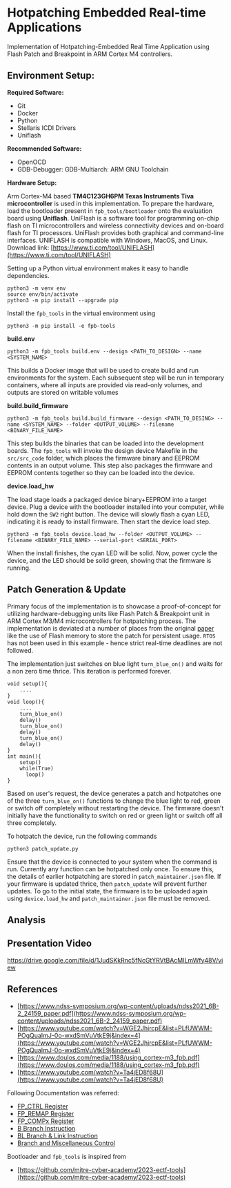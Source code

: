# Hotpatching Embedded Real-time Applications
Implementation of Hotpatching-Embedded Real Time Application using Flash Patch and Breakpoint in ARM Cortex M4 controllers. 

## Environment Setup:

**Required Software:**
+ Git
+ Docker
+ Python
+ Stellaris ICDI Drivers
+ Uniflash

**Recommended Software:**
+ OpenOCD 
+ GDB-Debugger: GDB-Multiarch: ARM GNU Toolchain

**Hardware Setup:**

Arm Cortex-M4 based **TM4C123GH6PM Texas Instruments Tiva microcontroller** is used in this implementation. To prepare the hardware, load the bootloader present in `fpb_tools/bootloader` onto the evaluation board using **Uniflash**. UniFlash is a software tool for programming on-chip flash on TI microcontrollers and wireless connectivity devices and on-board flash for TI processors. UniFlash provides both graphical and command-line interfaces.
UNIFLASH is compatible with Windows, MacOS, and Linux. Download link: [https://www.ti.com/tool/UNIFLASH](https://www.ti.com/tool/UNIFLASH)

Setting up a Python virtual environment makes it easy to handle dependencies.
```
python3 -m venv env
source env/bin/activate
python3 -m pip install --upgrade pip
```

Install the `fpb_tools` in the virtual environment using
```
python3 -m pip install -e fpb-tools
```

**build.env**
```
python3 -m fpb_tools build.env --design <PATH_TO_DESIGN> --name <SYSTEM_NAME>
```
This builds a Docker image that will be used to create build and run environments for the system. Each subsequent step will be run in temporary containers, where all inputs are provided via read-only volumes, and outputs are stored on writable volumes

**build.build_firmware**
```
python3 -m fpb_tools build.build_firmware --design <PATH_TO_DESING> --name <SYSTEM_NAME> --folder <OUTPUT_VOLUME> --filename <BINARY_FILE_NAME>
```
This step builds the binaries that can be loaded into the development boards. The `fpb_tools` will invoke the design device Makefile in the `src/src_code` folder, which places the firmware binary and EEPROM contents in an output volume. This step also packages the firmware and EEPROM contents together so they can be loaded into the device.

**device.load_hw**

The load stage loads a packaged device binary+EEPROM into a target device. Plug a device with the bootloader installed into your computer, while hold down the `SW2` right button. The device will slowly flash a cyan LED, indicating it is ready to install firmware. Then start the device load step.
```
python3 -m fpb_tools device.load_hw --folder <OUTPUT_VOLUME> --filename <BINARY_FILE_NAME> --serial-port <SERIAL_PORT>
```
When the install finishes, the cyan LED will be solid. Now, power cycle the device, and the LED should be solid green, showing that the firmware is running.


## Patch Generation & Update

Primary focus of the implementation is to showcase a proof-of-concept for utilizing hardware-debugging units like Flash Patch & Breakpoint unit in ARM Cortex M3/M4 microcontrollers for hotpatching process. The implementation is deviated at a number of places from the original [paper](https://www.ndss-symposium.org/wp-content/uploads/ndss2021_6B-2_24159_paper.pdf) like  the use of Flash memory to store the patch for persistent usage. `RTOS` has not been used in this example - hence strict real-time deadlines are not followed.

The implementation just switches on blue light `turn_blue_on()` and waits for a non zero time thrice. This iteration is performed forever.
```
void setup(){
    ....
}
void loop(){
    ....
    turn_blue_on()
    delay()
    turn_blue_on()
    delay()
    turn_blue_on()
    delay()
}
int main(){
    setup()
    while(True)
      loop()
}
```
Based on user's request, the device generates a patch and hotpatches one of the three `turn_blue_on()` functions to change the blue light to red, green or switch off completely without restarting the device. The firmware doesn't initially have the functionality to switch on red or green light or switch off all three completely.     

To hotpatch the device, run the following commands
```
python3 patch_update.py
```
Ensure that the device is connected to your system when the command is run. Currently any function can be hotpatched only once. To ensure this, the details of earlier hotpatching are stored in `patch_maintainer.json` file. If your firmware is updated thrice, then `patch_update` will prevent further updates. To go to the initial state, the firmware is to be uploaded again using `device.load_hw` and `patch_maintainer.json` file must be removed.

## Analysis


## Presentation Video

https://drive.google.com/file/d/1JudSKkRnc5fNcGtYRVtBAcMILmWfy48V/view

## References

+ [https://www.ndss-symposium.org/wp-content/uploads/ndss2021_6B-2_24159_paper.pdf](https://www.ndss-symposium.org/wp-content/uploads/ndss2021_6B-2_24159_paper.pdf)
+ [https://www.youtube.com/watch?v=WGE2JhjrcpE&list=PLfUWWM-POgQuaImJ-0o-wxdSmVuVtkE9j&index=4](https://www.youtube.com/watch?v=WGE2JhjrcpE&list=PLfUWWM-POgQuaImJ-0o-wxdSmVuVtkE9j&index=4)
+ [https://www.doulos.com/media/1188/using_cortex-m3_fpb.pdf](https://www.doulos.com/media/1188/using_cortex-m3_fpb.pdf)
+ [https://www.youtube.com/watch?v=Ta4jED8f68U](https://www.youtube.com/watch?v=Ta4jED8f68U)

Following Documentation was referred:
+ [FP_CTRL Register](https://developer.arm.com/documentation/ddi0403/d/Debug-Architecture/ARMv7-M-Debug/Flash-Patch-and-Breakpoint-unit/FlashPatch-Control-Register--FP-CTRL?lang=en)
+ [FP_REMAP Register](https://developer.arm.com/documentation/ddi0403/d/Debug-Architecture/ARMv7-M-Debug/Flash-Patch-and-Breakpoint-unit/FlashPatch-Remap-register--FP-REMAP?lang=en)
+ [FP_COMPx Register](https://developer.arm.com/documentation/ddi0403/d/Debug-Architecture/ARMv7-M-Debug/Flash-Patch-and-Breakpoint-unit/FlashPatch-Comparator-register--FP-COMPn?lang=en)
+ [B Branch Instruction](https://developer.arm.com/documentation/ddi0406/c/Application-Level-Architecture/Instruction-Details/Alphabetical-list-of-instructions/B?lang=en)
+ [BL Branch & Link Instruction](https://developer.arm.com/documentation/ddi0406/c/Application-Level-Architecture/Instruction-Details/Alphabetical-list-of-instructions/BL--BLX--immediate-?lang=en)
+ [Branch and Miscellaneous Control](https://developer.arm.com/documentation/ddi0406/c/Application-Level-Architecture/Thumb-Instruction-Set-Encoding/32-bit-Thumb-instruction-encoding/Branches-and-miscellaneous-control?lang=en)

Bootloader and `fpb_tools` is inspired from
+ [https://github.com/mitre-cyber-academy/2023-ectf-tools](https://github.com/mitre-cyber-academy/2023-ectf-tools)
